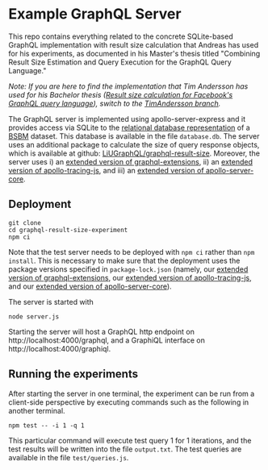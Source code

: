 # Example GraphQL Server
This repo contains everything related to the concrete SQLite-based GraphQL implementation with result size calculation that Andreas has used for his experiments, as documented in his Master's thesis titled "Combining Result Size Estimation and Query Execution for the GraphQL Query Language."

*Note: If you are here to find the implementation that Tim Andersson has used for his Bachelor thesis ([Result size calculation for Facebook's GraphQL query language](http://urn.kb.se/resolve?urn=urn:nbn:se:liu:diva-150026)), switch to the [TimAndersson branch](https://github.com/LiUGraphQL/graphql-result-size-experiment/tree/TimAndersson).*

The GraphQL server is implemented using apollo-server-express and it provides access via SQLite to the [relational database representation](http://wifo5-03.informatik.uni-mannheim.de/bizer/berlinsparqlbenchmark/spec/Dataset/index.html#relationalrepresentation) of a [BSBM](http://wifo5-03.informatik.uni-mannheim.de/bizer/berlinsparqlbenchmark/) dataset. This database is available in the file `database.db`.
The server uses an additional package to calculate the size of query response objects, which is available at github: [LiUGraphQL/graphql-result-size](https://github.com/LiUGraphQL/graphql-result-size).
Moreover, the server uses i) an [extended version of graphql-extensions](https://github.com/LiUGraphQL/graphql-extensions), ii) an [extended version of apollo-tracing-js](https://github.com/LiUGraphQL/apollo-tracing-js), and iii) an [extended version of apollo-server-core](https://github.com/LiUGraphQL/apollo-server-core).

## Deployment
```
git clone
cd graphql-result-size-experiment
npm ci
```
Note that the test server needs to be deployed with `npm ci` rather than `npm install`. This is necessary to make sure that the deployment uses the package versions specified in `package-lock.json` (namely, our [extended version of graphql-extensions](https://github.com/LiUGraphQL/graphql-extensions), our [extended version of apollo-tracing-js](https://github.com/LiUGraphQL/apollo-tracing-js), and our [extended version of apollo-server-core](https://github.com/LiUGraphQL/apollo-server-core)).

The server is started with
```
node server.js
```
Starting the server will host a GraphQL http endpoint on http://localhost:4000/graphql, and a GraphiQL interface on http://localhost:4000/graphiql.

## Running the experiments
After starting the server in one terminal, the experiment can be run from a client-side perspective by executing commands such as the following in another terminal.
```
npm test -- -i 1 -q 1
```
This particular command will execute test query 1 for 1 iterations, and the test results will be written into the file `output.txt`. The test queries are available in the file `test/queries.js`.
